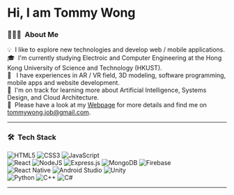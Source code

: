 # Hi, I am Tommy Wong

### 👨🏻‍💻 &nbsp;About Me

💡 &nbsp;I like to explore new technologies and develop web / mobile applications.\
🎓 &nbsp;I'm currently studying Electroic and Computer Engineering at the Hong Kong University of Science and Technology (HKUST).\
📲 &nbsp; I have experiences in AR / VR field, 3D modeling, software programming, mobile apps and website development.\
🌱 &nbsp;I'm on track for learning more about Artificial Intelligence, Systems Design, and Cloud Architecture.\
📄 &nbsp;Please have a look at my [Webpage](https://tommylhw.github.io) for more details and find me on tommywong.job@gmail.com.

<hr>

### 🛠 &nbsp;Tech Stack

<!-- ![HTML](https://img.shields.io/badge/-HTML-05122A?style=flat&logo=HTML5)&nbsp;![CSS](https://img.shields.io/badge/-CSS-05122A?)&nbsp;![JavaScript](https://img.shields.io/badge/-JavaScript-05122A?style=flat&logo=javascript)&nbsp;\
![React](https://img.shields.io/badge/-React-05122A?style=flat&logo=react)&nbsp;![Node.js](https://img.shields.io/badge/-Node.js-05122A?style=flat&logo=node.js)&nbsp;![Express.js](https://img.shields.io/badge/-Express.js-05122A?style=flat&logo=express)&nbsp;![MongoDB](https://img.shields.io/badge/-MongoDB-05122A?style=flat&logo=mongodb)&nbsp;\
![ReactNative](https://img.shields.io/badge/-ReactNative-05122A?style=flat&logo=react)&nbsp;![AndroidStudio](https://img.shields.io/badge/-AndroidStudio.js-05122A?style=flat&logo=android)&nbsp;![Unity](https://img.shields.io/badge/-Unity-05122A?style=flat&logo=unity)&nbsp;
![Python](https://img.shields.io/badge/-Python-05122A?style=flat&logo=python)&nbsp;![C++](https://img.shields.io/badge/-C++-05122A?style=flat&logo=C%2B%2B&logoColor=00599C)&nbsp; -->

![HTML5](https://img.shields.io/badge/html5-%23E34F26.svg?style=for-the-badge&logo=html5&logoColor=white)&nbsp;![CSS3](https://img.shields.io/badge/css3-%231572B6.svg?style=for-the-badge&logo=css3&logoColor=white)&nbsp;![JavaScript](https://img.shields.io/badge/javascript-%23323330.svg?style=for-the-badge&logo=javascript&logoColor=%23F7DF1E)\
![React](https://img.shields.io/badge/react-%2320232a.svg?style=for-the-badge&logo=react&logoColor=%2361DAFB)&nbsp;![NodeJS](https://img.shields.io/badge/node.js-6DA55F?style=for-the-badge&logo=node.js&logoColor=white)&nbsp;![Express.js](https://img.shields.io/badge/express.js-%23404d59.svg?style=for-the-badge&logo=express&logoColor=%2361DAFB)&nbsp;![MongoDB](https://img.shields.io/badge/MongoDB-%234ea94b.svg?style=for-the-badge&logo=mongodb&logoColor=white)&nbsp;![Firebase](https://img.shields.io/badge/Firebase-039BE5?style=for-the-badge&logo=Firebase&logoColor=white)\
![React Native](https://img.shields.io/badge/react_native-%2320232a.svg?style=for-the-badge&logo=react&logoColor=%2361DAFB)&nbsp;![Android Studio](https://img.shields.io/badge/Android%20Studio-3DDC84.svg?style=for-the-badge&logo=android-studio&logoColor=white)&nbsp;![Unity](https://img.shields.io/badge/unity-%23000000.svg?style=for-the-badge&logo=unity&logoColor=white)\
![Python](https://img.shields.io/badge/python-3670A0?style=for-the-badge&logo=python&logoColor=ffdd54)&nbsp;![C++](https://img.shields.io/badge/c++-%2300599C.svg?style=for-the-badge&logo=c%2B%2B&logoColor=white)&nbsp;![C#](https://img.shields.io/badge/c%23-%23239120.svg?style=for-the-badge&logo=c-sharp&logoColor=white)

<hr>


